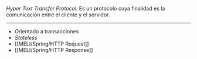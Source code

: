 *Hyper Text Transfer Protocol*. Es un protocolo cuya finalidad es la comunicación entre el cliente y el servidor.
***
+ Orientado a transacciones
+ *Stateless*
+ [[MELI/Spring/HTTP Request]]
+ [[MELI/Spring/HTTP Response]]